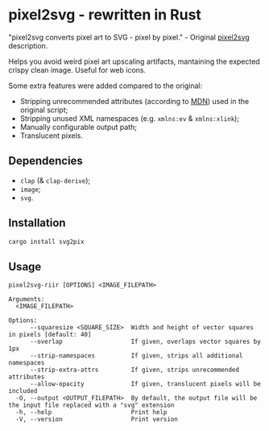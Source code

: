 # pixel2svg - rewritten in Rust

"pixel2svg converts pixel art to SVG - pixel by pixel." - Original [pixel2svg](https://florian-berger.de/en/software/pixel2svg/) description.

Helps you avoid weird pixel art upscaling artifacts, mantaining the expected crispy clean image. Useful for web icons.

Some extra features were added compared to the original:

- Stripping unrecommended attributes (according to [MDN](https://developer.mozilla.org/en-US/docs/Web/SVG/Element/svg)) used in the original script;
- Stripping unused XML namespaces (e.g. `xmlns:ev` & `xmlns:xlink`);
- Manually configurable output path;
- Translucent pixels.

## Dependencies

- `clap` (& `clap-derive`);
- `image`;
- `svg`.

## Installation

```bash
cargo install svg2pix

```

## Usage

```
pixel2svg-riir [OPTIONS] <IMAGE_FILEPATH>

Arguments:
  <IMAGE_FILEPATH>

Options:
      --squaresize <SQUARE_SIZE>  Width and height of vector squares in pixels [default: 40]
      --overlap                   If given, overlaps vector squares by 1px
      --strip-namespaces          If given, strips all additional namespaces
      --strip-extra-attrs         If given, strips unrecommended attributes
      --allow-opacity             If given, translucent pixels will be included
  -O, --output <OUTPUT_FILEPATH>  By default, the output file will be the input file replaced with a "svg" extension
  -h, --help                      Print help
  -V, --version                   Print version
```

